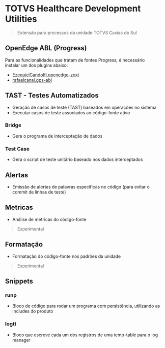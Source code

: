 # TOTVS Healthcare Development Utilities
> Extensão para processos da unidade TOTVS Caxias do Sul

## OpenEdge ABL (Progress)
Para as funcionalidades que tratam de fontes Progress, é necessário instalar um dos plugins abaixo:
- [EzequielGandolfi.openedge-zext](https://marketplace.visualstudio.com/items?itemName=EzequielGandolfi.openedge-zext)
- [rafaelcanal.gps-abl](https://marketplace.visualstudio.com/items?itemName=rafaelcanal.gps-abl)

## TAST - Testes Automatizados
- Geração de casos de teste (TAST) baseados em operações no sistema
- Executar casos de teste associados ao código-fonte ativo

### Bridge
- Gera o programa de interceptação de dados

### Test Case
- Gera o script de teste unitário baseado nos dados interceptados

## Alertas
- Emissão de alertas de palavras específicas no código (para evitar o commit de linhas de teste)

## Metricas
- Análise de métricas do código-fonte 
> Experimental

## Formatação
- Formatação do código-fonte nos padrões da unidade
> Experimental

## Snippets

### runp
- Bloco de código para rodar um programa com persistência, utilizando as includes do produto
### logtt
- Bloco que escreve cada um dos registros de uma temp-table para o log manager

